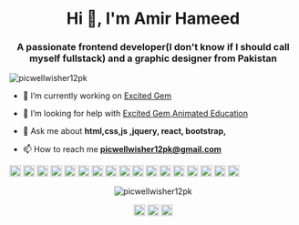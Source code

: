 <h1 align="center">Hi 👋, I'm Amir Hameed</h1>
<h3 align="center">A passionate frontend developer(I don't know if I should call myself fullstack) and a graphic designer from Pakistan</h3>
<p align="left"> <img src="https://komarev.com/ghpvc/?username=picwellwisher12pk" alt="picwellwisher12pk" /> </p>

- 🔭 I’m currently working on [Excited Gem](https://github.com/picwellwisher12pk/Excited-Gem)

- 🤔 I’m looking for help with [Excited Gem](https://github.com/picwellwisher12pk/Excited-Gem),[Animated Education](https://github.com/picwellwisher12pk/animated-education)

- 💬 Ask me about **html,css,js ,jquery, react, bootstrap,**

- 📫 How to reach me **picwellwisher12pk@gmail.com**

<p align="left"><img src="https://konpa.github.io/devicon/devicon.git/icons/react/react-original-wordmark.svg" alt="react" width="20" height="20"/> <img src="https://konpa.github.io/devicon/devicon.git/icons/android/android-original-wordmark.svg" alt="android" width="20" height="20"/> <img src="https://konpa.github.io/devicon/devicon.git/icons/bootstrap/bootstrap-plain.svg" alt="bootstrap" width="20" height="20"/> <img src="https://konpa.github.io/devicon/devicon.git/icons/css3/css3-original-wordmark.svg" alt="css3" width="20" height="20"/> <img src="https://konpa.github.io/devicon/devicon.git/icons/docker/docker-original-wordmark.svg" alt="docker" width="20" height="20"/> <img src="https://konpa.github.io/devicon/devicon.git/icons/electron/electron-original.svg" alt="electron" width="20" height="20"/> <img src="https://konpa.github.io/devicon/devicon.git/icons/gulp/gulp-plain.svg" alt="gulp" width="20" height="20"/> <img src="https://konpa.github.io/devicon/devicon.git/icons/html5/html5-original-wordmark.svg" alt="html5" width="20" height="20"/> <img src="https://konpa.github.io/devicon/devicon.git/icons/java/java-original-wordmark.svg" alt="java" width="20" height="20"/> <img src="https://konpa.github.io/devicon/devicon.git/icons/javascript/javascript-original.svg" alt="javascript" width="20" height="20"/> <img src="https://konpa.github.io/devicon/devicon.git/icons/typescript/typescript-original.svg" alt="typescript" width="20" height="20"/> <img src="https://konpa.github.io/devicon/devicon.git/icons/laravel/laravel-plain-wordmark.svg" alt="laravel" width="20" height="20"/> <img src="https://konpa.github.io/devicon/devicon.git/icons/mysql/mysql-original-wordmark.svg" alt="mysql" width="20" height="20"/> <img src="https://konpa.github.io/devicon/devicon.git/icons/php/php-original.svg" alt="php" width="20" height="20"/> <img src="https://konpa.github.io/devicon/devicon.git/icons/rails/rails-original-wordmark.svg" alt="rails" width="20" height="20"/> <img src="https://konpa.github.io/devicon/devicon.git/icons/sass/sass-original.svg" alt="sass" width="20" height="20"/> <img src="https://konpa.github.io/devicon/devicon.git/icons/nodejs/nodejs-original-wordmark.svg" alt="nodejs" width="20" height="20"/></p><p align="center"> <img src="https://github-readme-stats.vercel.app/api?username=picwellwisher12pk&show_icons=true" alt="picwellwisher12pk" /> </p>

<p align="center">
<a href="https://dev.to/picwellwisher12pk" target="blank"><img align="center" src="https://cdn.jsdelivr.net/npm/simple-icons@3.0.1/icons/dev-dot-to.svg" alt="picwellwisher12pk" height="20" width="20" /></a>
<a href="https://linkedin.com/in/picwellwisher12pk" target="blank"><img align="center" src="https://cdn.jsdelivr.net/npm/simple-icons@3.0.1/icons/linkedin.svg" alt="picwellwisher12pk" height="20" width="20" /></a>
<a href="https://fb.com/amirhameed" target="blank"><img align="center" src="https://cdn.jsdelivr.net/npm/simple-icons@3.0.1/icons/facebook.svg" alt="amirhameed" height="20" width="20" /></a>
</p>
